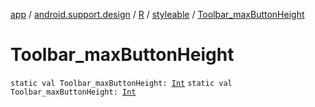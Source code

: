 [app](../../../index.md) / [android.support.design](../../index.md) / [R](../index.md) / [styleable](index.md) / [Toolbar_maxButtonHeight](.)

# Toolbar_maxButtonHeight

`static val Toolbar_maxButtonHeight: `[`Int`](https://kotlinlang.org/api/latest/jvm/stdlib/kotlin/-int/index.html)
`static val Toolbar_maxButtonHeight: `[`Int`](https://kotlinlang.org/api/latest/jvm/stdlib/kotlin/-int/index.html)